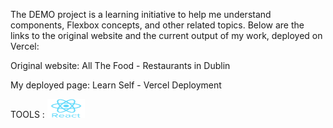 The DEMO project is a learning initiative to help me understand components, Flexbox concepts, and other related topics. Below are the links to the original website and the current output of my work, deployed on Vercel:

Original website: All The Food - Restaurants in Dublin

My deployed page: Learn Self - Vercel Deployment

TOOLS : 
<a href="https://reactjs.org/" target="_blank" rel="noreferrer"> <img src="https://raw.githubusercontent.com/devicons/devicon/master/icons/react/react-original-wordmark.svg" alt="react" width="60" height="30"/> </a> 
